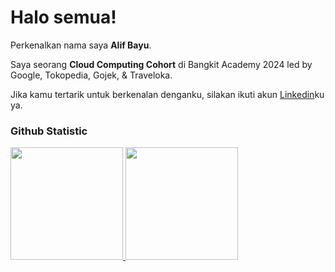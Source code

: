 # Halo semua! 
 
Perkenalkan nama saya **Alif Bayu**.<br>
 
Saya seorang **Cloud Computing Cohort** di Bangkit Academy 2024 led by Google, Tokopedia, Gojek, & Traveloka.<br>

Jika kamu tertarik untuk berkenalan denganku, silakan ikuti akun [Linkedin](www.linkedin.com/in/alif-bayu-ammarizky-033853290)ku ya.
 
### Github Statistic
<p align="left">
<a href="[https://github.com/fearless2905">
  <img height="180em" src="https://github-readme-stats-eight-theta.vercel.app/api?username=penuliscode&show_icons=true&theme=algolia&include_all_commits=true&count_private=true"/>
  <img height="180em" src="https://github-readme-stats-eight-theta.vercel.app/api/top-langs/?username=penuliscode&layout=compact&layout=compact&theme=algolia"/>
</a>
</p>
